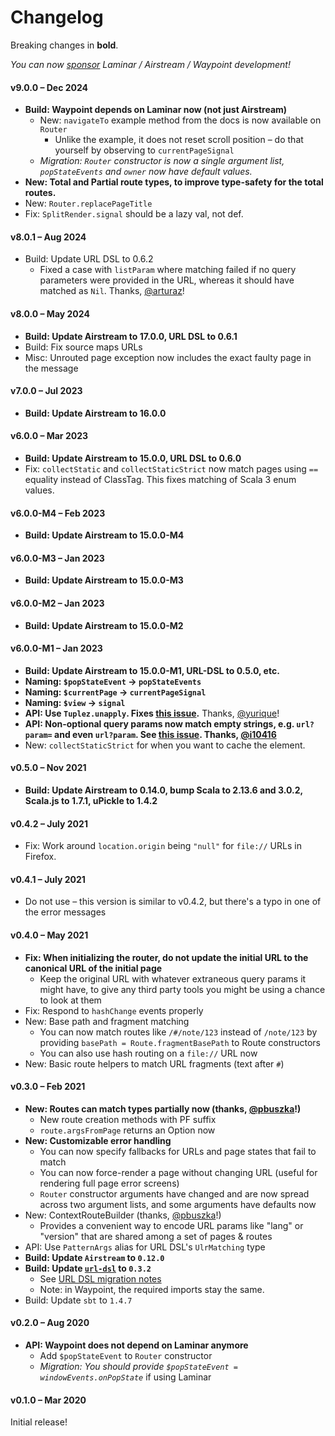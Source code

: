 # Changelog

Breaking changes in **bold**.

_You can now [sponsor](https://github.com/sponsors/raquo) Laminar / Airstream / Waypoint development!_

#### v9.0.0 – Dec 2024

* **Build: Waypoint depends on Laminar now (not just Airstream)**
  * New: `navigateTo` example method from the docs is now available on `Router`
    * Unlike the example, it does not reset scroll position – do that yourself by observing to `currentPageSignal`
  * _Migration: `Router` constructor is now a single argument list, `popStateEvents` and `owner` now have default values._
* **New: Total and Partial route types, to improve type-safety for the total routes.**
* New: `Router.replacePageTitle`
* Fix: `SplitRender.signal` should be a lazy val, not def.

#### v8.0.1 – Aug 2024
* Build: Update URL DSL to 0.6.2
  * Fixed a case with `listParam` where matching failed if no query parameters were provided in the URL, whereas it should have matched as `Nil`. Thanks, [@arturaz](https://github.com/arturaz)!


#### v8.0.0 – May 2024
* **Build: Update Airstream to 17.0.0, URL DSL to 0.6.1**
* Build: Fix source maps URLs
* Misc: Unrouted page exception now includes the exact faulty page in the message

#### v7.0.0 – Jul 2023
* **Build: Update Airstream to 16.0.0**


#### v6.0.0 – Mar 2023

* **Build: Update Airstream to 15.0.0, URL DSL to 0.6.0**
* Fix: `collectStatic` and `collectStaticStrict` now match pages using `==` equality instead of ClassTag. This fixes matching of Scala 3 enum values.

#### v6.0.0-M4 – Feb 2023

* **Build: Update Airstream to 15.0.0-M4**

#### v6.0.0-M3 – Jan 2023

* **Build: Update Airstream to 15.0.0-M3**

#### v6.0.0-M2 – Jan 2023

* **Build: Update Airstream to 15.0.0-M2**

#### v6.0.0-M1 – Jan 2023

* **Build: Update Airstream to 15.0.0-M1, URL-DSL to 0.5.0, etc.**
* **Naming: `$popStateEvent` -> `popStateEvents`**
* **Naming: `$currentPage` -> `currentPageSignal`**
* **Naming: `$view` -> `signal`**
* **API: Use `Tuplez.unapply`. Fixes [this issue](https://github.com/sherpal/url-dsl/issues/12).** Thanks, [@yurique](https://github.com/yurique)! 
* **API: Non-optional query params now match empty strings, e.g. `url?param=` and even `url?param`. See [this issue](https://github.com/raquo/url-dsl/pull/1). Thanks, [@i10416](https://github.com/i10416)**
* New: `collectStaticStrict` for when you want to cache the element.

#### v0.5.0 – Nov 2021

* **Build: Update Airstream to 0.14.0, bump Scala to 2.13.6 and 3.0.2, Scala.js to 1.7.1, uPickle to 1.4.2**

#### v0.4.2 – July 2021

* Fix: Work around `location.origin` being `"null"` for `file://` URLs in Firefox.

#### v0.4.1 – July 2021

* Do not use – this version is similar to v0.4.2, but there's a typo in one of the error messages

#### v0.4.0 – May 2021

* **Fix: When initializing the router, do not update the initial URL to the canonical URL of the initial page**
  * Keep the original URL with whatever extraneous query params it might have, to give any third party tools you might be using a chance to look at them
* Fix: Respond to `hashChange` events properly
* New: Base path and fragment matching
  * You can now match routes like `/#/note/123` instead of `/note/123` by providing `basePath = Route.fragmentBasePath` to Route constructors
  * You can also use hash routing on a `file://` URL now
* New: Basic route helpers to match URL fragments (text after `#`)

#### v0.3.0 – Feb 2021

* **New: Routes can match types partially now (thanks, [@pbuszka](https://github.com/pbuszka)!)**
  * New route creation methods with PF suffix
  * `route.argsFromPage` returns an Option now
* **New: Customizable error handling**
  * You can now specify fallbacks for URLs and page states that fail to match
  * You can now force-render a page without changing URL (useful for rendering full page error screens)
  * `Router` constructor arguments have changed and are now spread across two argument lists, and some arguments have defaults now
* New: ContextRouteBuilder (thanks, [@pbuszka](https://github.com/pbuszka)!)
  * Provides a convenient way to encode URL params like "lang" or "version" that are shared among a set of pages & routes
* API: Use `PatternArgs` alias for URL DSL's `UlrMatching` type
* **Build: Update `Airstream` to `0.12.0`**
* **Build: Update [`url-dsl`](https://github.com/sherpal/url-dsl) to `0.3.2`**
  * See [URL DSL migration notes](https://github.com/sherpal/url-dsl#moving-from-020-to-03x)
  * Note: in Waypoint, the required imports stay the same.
* Build: Update `sbt` to `1.4.7`

#### v0.2.0 – Aug 2020

* **API: Waypoint does not depend on Laminar anymore**
  * Add `$popStateEvent` to `Router` constructor
  * _Migration: You should provide `$popStateEvent = windowEvents.onPopState`_ if using Laminar

#### v0.1.0 – Mar 2020

Initial release!
